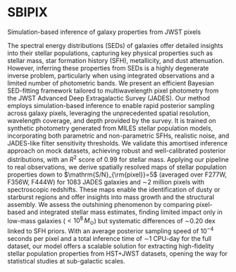 # SBIPIX
Simulation-based inference of galaxy properties from JWST pixels


The spectral energy distributions (SEDs) of galaxies offer detailed insights into their stellar populations, capturing key physical properties such as stellar mass, star formation history (SFH), metallicity, and dust attenuation. However, inferring these properties from SEDs is a highly degenerate inverse problem, particularly when using integrated observations and a limited number of photometric bands. We present an efficient Bayesian SED-fitting framework tailored to multiwavelength pixel photometry from the JWST Advanced Deep Extragalactic Survey (JADES). Our method employs simulation-based inference to enable rapid posterior sampling across galaxy pixels, leveraging the unprecedented spatial resolution, wavelength coverage, and depth provided by the survey. It is trained on synthetic photometry generated from MILES stellar population models, incorporating both parametric and non-parametric SFHs, realistic noise, and JADES-like filter sensitivity thresholds. We validate this amortised inference approach on mock datasets, achieving robust and well-calibrated posterior distributions, with an $R^2$ score of 0.99 for stellar mass. Applying our pipeline to real observations, we derive spatially resolved maps of stellar population properties down to $\mathrm{S/N}_{\rm{pixel}}=5$ (averaged over F277W, F356W, F444W) for $1083$ JADES galaxies and $\sim$2 million pixels with spectroscopic redshifts. These maps enable the identification of dusty or starburst regions and offer insights into mass growth and the structural assembly. We assess the outshining phenomenon by comparing pixel-based and integrated stellar mass estimates, finding limited impact only in low-mass galaxies ($<10^8\,M_{\odot}$) but systematic differences of $\sim$0.20 dex linked to SFH priors. With an average posterior sampling speed of $10^{-4}$ seconds per pixel and a total inference time of $\sim$1 CPU-day for the full dataset, our model offers a scalable solution for extracting high-fidelity stellar population properties from HST+JWST datasets, opening the way for statistical studies at sub-galactic scales.
